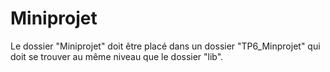 # Miniprojet
Le dossier "Miniprojet" doit être placé dans un dossier "TP6_Minprojet" qui doit se trouver au même niveau que le dossier "lib".
